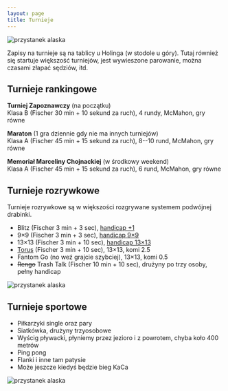 ```yaml
---
layout: page
title: Turnieje
---
```


![przystanek alaska](/public/go.jpg)

Zapisy na turnieje są na tablicy u Holinga (w stodole u góry). Tutaj również się startuje większość turniejów, jest wywieszone parowanie, można czasami złapać sędziów, itd.

## Turnieje rankingowe

**Turniej Zapoznawczy** (na początku)  
Klasa B (Fischer 30 min + 10 sekund za ruch), 4 rundy, McMahon, gry równe

**Maraton** (1 gra dziennie gdy nie ma innych turniejów)  
Klasa A (Fischer 45 min + 15 sekund za ruch), 8--10 rund, McMahon, gry równe

**Memoriał Marceliny Chojnackiej** (w środkowy weekend)  
Klasa A (Fischer 45 min + 15 sekund za ruch), 6 rund, McMahon, gry równe

## Turnieje rozrywkowe

Turnieje rozrywkowe są w większości rozgrywane systemem podwójnej drabinki.

- Blitz (Fischer 3 min + 3 sec), [handicap +1](/public/handi/handi-blitz.pdf)
- 9&times;9 (Fischer 3 min + 3 sec), [handicap 9&times;9](/public/handi/handi-9.pdf)
- 13&times;13 (Fischer 3 min + 10 sec), [handicap 13&times;13](/public/handi/handi-13.pdf)
- [Torus](https://senseis.xmp.net/?ToroidalGo) (Fischer 3 min + 10 sec), 13&times;13, komi 2.5
- Fantom Go (no weź grajcie szybciej), 13&times;13, komi 0.5
- ~~Rengo~~ Trash Talk (Fischer 10 min + 10 sec), drużyny po trzy osoby, pełny handicap

![przystanek alaska](/public/drabinka.jpg)

## Turnieje sportowe

- Piłkarzyki single oraz pary
- Siatkówka, drużyny trzyosobowe
- Wyścig pływacki, płyniemy przez jezioro i z powrotem, chyba koło 400 metrów
- Ping pong
- Flanki i inne tam patysie
- Może jeszcze kiedyś będzie bieg KaCa

![przystanek alaska](/public/osadniki.jpg)
